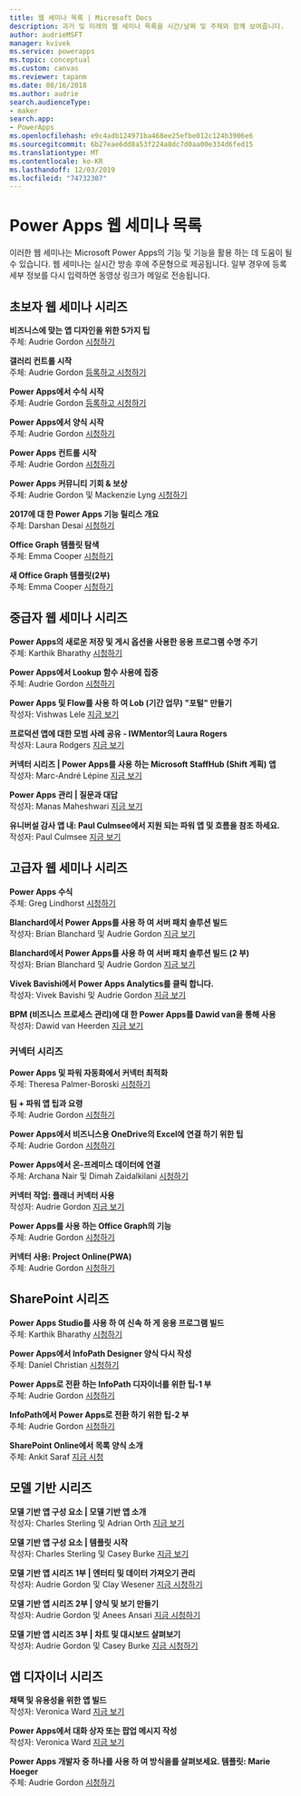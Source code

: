 ```yaml
---
title: 웹 세미나 목록 | Microsoft Docs
description: 과거 및 미래의 웹 세미나 목록을 시간/날짜 및 주제와 함께 보여줍니다.
author: audrieMSFT
manager: kvivek
ms.service: powerapps
ms.topic: conceptual
ms.custom: canvas
ms.reviewer: tapanm
ms.date: 08/16/2018
ms.author: audrie
search.audienceType:
- maker
search.app:
- PowerApps
ms.openlocfilehash: e9c4adb124971ba468ee25efbe012c124b3906e6
ms.sourcegitcommit: 6b27eae6dd8a53f224a8dc7d0aa00e334d6fed15
ms.translationtype: MT
ms.contentlocale: ko-KR
ms.lasthandoff: 12/03/2019
ms.locfileid: "74732307"
---
```

# <a name="power-apps-webinar-listing"></a>Power Apps 웹 세미나 목록 #
이러한 웹 세미나는 Microsoft Power Apps의 기능 및 기능을 활용 하는 데 도움이 될 수 있습니다. 웹 세미나는 실시간 방송 후에 주문형으로 제공됩니다. 일부 경우에 등록 세부 정보를 다시 입력하면 동영상 링크가 메일로 전송됩니다. 

## <a name="beginner-webinar-series"></a>초보자 웹 세미나 시리즈 ##
**비즈니스에 맞는 앱 디자인을 위한 5가지 팁**
<br>주체: Audrie Gordon [시청하기](https://powerusers.microsoft.com/t5/Live-Events-and-Webinars/Top-5-tips-for-designing-and-building-PowerApps-that-mean/m-p/116843)

**갤러리 컨트롤 시작**
<br>주체: Audrie Gordon [등록하고 시청하기](https://info.microsoft.com/US-EAD-WBNR-FY17-02Feb-28-GettingStartedwithPowerAppsGalleries300759_01Registration-ForminBody.html)

**Power Apps에서 수식 시작**
<br>주체: Audrie Gordon [등록하고 시청하기](https://info.microsoft.com/US-EAD-WBNR-FY17-03Mar-14-GettingStartedwithPowerAppsFormulas300770_01Registration-ForminBody.html)

**Power Apps에서 양식 시작**
<br>주체: Audrie Gordon [시청하기](https://powerusers.microsoft.com/t5/Live-Events-and-Webinars/Getting-Started-with-PowerApp-Forms/m-p/116842)

**Power Apps 컨트롤 시작**
<br>주체: Audrie Gordon [시청하기](https://powerusers.microsoft.com/t5/Live-Events-and-Webinars/Introduction-to-PowerApps-Controls/m-p/116844)

**Power Apps 커뮤니티 기회 & 보상**
<br> 주체: Audrie Gordon 및 Mackenzie Lyng [시청하기](https://powerusers.microsoft.com/t5/Live-Events-and-Webinars/PowerApps-Community-Opportunities-and-Rewards/m-p/116856)

**2017에 대 한 Power Apps 기능 릴리스 개요**
<br>주체: Darshan Desai [시청하기](https://powerusers.microsoft.com/t5/Live-Events-and-Webinars/Overview-of-PowerApps-Feature-Releases-for-2017/m-p/116858)

**Office Graph 템플릿 탐색**
<br>주체: Emma Cooper [시청하기](https://powerusers.microsoft.com/t5/Live-Events-and-Webinars/Getting-Started-New-Office-Graph-Templates-Part-1-by-Emma-Cooper/m-p/81860)

**새 Office Graph 템플릿(2부)**
<br>주체: Emma Cooper [시청하기](https://powerusers.microsoft.com/t5/Live-Events-and-Webinars/Getting-Started-New-Office-Graph-Templates-Part-2-by-Emma-Cooper/m-p/116840)

## <a name="intermediate-webinar-series"></a>중급자 웹 세미나 시리즈 ##
**Power Apps의 새로운 저장 및 게시 옵션을 사용한 응용 프로그램 수명 주기**
<br>주체: Karthik Bharathy [시청하기](https://powerusers.microsoft.com/t5/Live-Events-and-Webinars/Application-LIfecycle-with-the-new-Save-and-publish-options-in/m-p/116860)

**Power Apps에서 Lookup 함수 사용에 집중**
<br>주체: Audrie Gordon [시청하기](https://powerusers.microsoft.com/t5/Live-Events-and-Webinars/PowerApps-Focus-on-Using-the-Lookup-Function/m-p/116866)

**Power Apps 및 Flow를 사용 하 여 Lob (기간 업무) "포털" 만들기**
<br>작성자: Vishwas Lele [지금 보기](https://powerusers.microsoft.com/t5/Live-Events-and-Webinars/Using-PowerApps-and-Flow-to-create-Line-of-Business-portals-by/m-p/116869)

**프로덕션 앱에 대한 모범 사례 공유 - IWMentor의 Laura Rogers**
<br>작성자: Laura Rodgers [지금 보기](https://powerusers.microsoft.com/t5/Live-Events-and-Webinars/Laura-Rogers-from-IWMentor-Shares-Best-Practices-for-Production/m-p/116871)

**커넥터 시리즈 | Power Apps를 사용 하는 Microsoft StaffHub (Shift 계획) 앱**
<br>작성자: Marc-André Lépine [지금 보기](https://powerusers.microsoft.com/t5/Live-Events-and-Webinars/Connector-Series-Shift-Scheduling-Apps-with-PowerApps-StaffHub/m-p/122036)

**Power Apps 관리 | 질문과 대답**
<br>작성자: Manas Maheshwari [지금 보기](https://powerusers.microsoft.com/t5/Live-Events-and-Webinars/PowerApps-Administration-FAQ/m-p/127369#M44)

**유니버설 감사 앱 내: Paul Culmsee에서 지원 되는 파워 앱 및 흐름을 참조 하세요.**
<br>작성자: Paul Culmsee [지금 보기](https://powerusers.microsoft.com/t5/Live-Events-and-Webinars/Inside-the-Universal-Audit-App-See-what-PowerApps-and-Flow-are/m-p/127370#M45)

## <a name="advanced-webinar-series"></a>고급자 웹 세미나 시리즈 ##
**Power Apps 수식**
<br>주체: Greg Lindhorst [시청하기](https://powerusers.microsoft.com/t5/Live-Events-and-Webinars/Deep-dive-on-formulas-by-Greg-Lindhorst/m-p/116899)

**Blanchard에서 Power Apps를 사용 하 여 서버 패치 솔루션 빌드**
<br>작성자: Brian Blanchard 및 Audrie Gordon [지금 보기](https://powerusers.microsoft.com/t5/Live-Events-and-Webinars/Building-Server-Patching-Solutions-with-PowerApps-by-Brian/m-p/116901)

**Blanchard에서 Power Apps를 사용 하 여 서버 패치 솔루션 빌드 (2 부)**
<br>작성자: Brian Blanchard 및 Audrie Gordon [지금 보기](https://powerusers.microsoft.com/t5/Live-Events-and-Webinars/Building-Server-Patching-Solutions-with-PowerApps-by-Brian/m-p/116902)

**Vivek Bavishi에서 Power Apps Analytics를 클릭 합니다.**
<br>작성자: Vivek Bavishi 및 Audrie Gordon [지금 보기](https://powerusers.microsoft.com/t5/Live-Events-and-Webinars/Click-Through-PowerApps-Analytics-by-Vivek-Bavishi/m-p/116906)

 **BPM (비즈니스 프로세스 관리)에 대 한 Power Apps를 Dawid van을 통해 사용**
<br>작성자: Dawid van Heerden [지금 보기](https://powerusers.microsoft.com/t5/Live-Events-and-Webinars/Using-PowerApps-and-Flow-for-Business-Process-Management/m-p/116907)

### <a name="connector-series"></a>커넥터 시리즈 ###
**Power Apps 및 파워 자동화에서 커넥터 최적화**
<br>주체: Theresa Palmer-Boroski [시청하기](https://powerusers.microsoft.com/t5/Live-Events-and-Webinars/Optimizing-Connectors-in-PowerApps-and-Microsoft-Flow-by-Theresa/m-p/116874)

**팀 + 파워 앱 팁과 요령**
<br>주체: Audrie Gordon [시청하기](https://powerusers.microsoft.com/t5/Live-Events-and-Webinars/Teams-PowerApps-Tips-and-Tricks/m-p/116846)

**Power Apps에서 비즈니스용 OneDrive의 Excel에 연결 하기 위한 팁**
<br>주체: Audrie Gordon [시청하기](https://powerusers.microsoft.com/t5/Live-Events-and-Webinars/Pro-tips-for-connecting-to-Excel-from-PowerApps-by-Audrie-Gordon/m-p/116881)

**Power Apps에서 온-프레미스 데이터에 연결**
<br>주체: Archana Nair 및 Dimah Zaidalkilani [시청하기](https://powerusers.microsoft.com/t5/Live-Events-and-Webinars/Connecting-to-On-Premises-Data-from-PowerApps/m-p/116885)

**커넥터 작업: 플래너 커넥터 사용**
<br> 작성자: Audrie Gordon [지금 보기](https://powerusers.microsoft.com/t5/Live-Events-and-Webinars/Using-the-Planner-Connector/m-p/116886)

**Power Apps를 사용 하는 Office Graph의 기능**
<br>주체: Audrie Gordon [시청하기](https://powerusers.microsoft.com/t5/Live-Events-and-Webinars/The-Power-of-Office-Graph-with-PowerApps/m-p/116888)

**커넥터 사용: Project Online(PWA)**
<br>주체: Audrie Gordon [시청하기](https://powerusers.microsoft.com/t5/Live-Events-and-Webinars/Connecting-to-Project-Online-PWA/m-p/116889)

## <a name="sharepoint-series"></a>SharePoint 시리즈 ##
**Power Apps Studio를 사용 하 여 신속 하 게 응용 프로그램 빌드**
<br>주체: Karthik Bharathy [시청하기](https://powerusers.microsoft.com/t5/Live-Events-and-Webinars/Rapidly-build-applications-with-PowerApps-Studio/m-p/116849)

**Power Apps에서 InfoPath Designer 양식 다시 작성**
<br>주체: Daniel Christian [시청하기](https://powerusers.microsoft.com/t5/Live-Events-and-Webinars/Rebuilding-an-InfoPath-Designer-Form/m-p/116909)

**Power Apps로 전환 하는 InfoPath 디자이너를 위한 팁-1 부**
<br>주체: Audrie Gordon [시청하기](https://powerusers.microsoft.com/t5/Live-Events-and-Webinars/Tips-for-InfoPath-Designers-Transitioning-to-PowerApps-Part-1/m-p/116910)

**InfoPath에서 Power Apps로 전환 하기 위한 팁-2 부**
<br>주체: Audrie Gordon [시청하기](https://powerusers.microsoft.com/t5/Live-Events-and-Webinars/Tips-for-InfoPath-Designers-Transitioning-to-PowerApps-Part-2/m-p/116912)

**SharePoint Online에서 목록 양식 소개**
<br>주체: Ankit Saraf [지금 시청](https://powerusers.microsoft.com/t5/Live-Events-and-Webinars/Introducing-List-Forms-in-SharePoint-Online/m-p/116916)

## <a name="model-driven-series"></a>모델 기반 시리즈 ##
**모델 기반 앱 구성 요소 | 모델 기반 앱 소개**
<br>작성자: Charles Sterling 및 Adrian Orth [지금 보기](https://powerusers.microsoft.com/t5/Live-Events-and-Webinars/Model-Driven-App-Series-Introduction-to-Model-Driven-Apps/m-p/116820)

**모델 기반 앱 구성 요소 | 템플릿 시작**
<br>작성자: Charles Sterling 및 Casey Burke [지금 보기](https://powerusers.microsoft.com/t5/Live-Events-and-Webinars/Understanding-Model-Driven-App-Templates/m-p/116833)

**모델 기반 앱 시리즈 1부 | 엔터티 및 데이터 가져오기 관리**
<br>작성자: Audrie Gordon 및 Clay Wesener [지금 시청하기](https://powerusers.microsoft.com/t5/Live-Events-and-Webinars/Model-Driven-App-Components-Part-1-Managing-Entities-and-Data/m-p/116837)

**모델 기반 앱 시리즈 2부 | 양식 및 보기 만들기**
<br>작성자: Audrie Gordon 및 Anees Ansari [지금 시청하기](https://powerusers.microsoft.com/t5/Live-Events-and-Webinars/Model-Driven-App-Components-Part-2-Creating-Forms-and-Views-with/m-p/116838)

**모델 기반 앱 시리즈 3부 | 차트 및 대시보드 살펴보기**
<br>작성자: Audrie Gordon 및 Casey Burke [지금 시청하기](https://powerusers.microsoft.com/t5/Live-Events-and-Webinars/Model-Driven-App-Components-Part-3-Exploring-Charts-and/m-p/119732)

## <a name="app-designer-series"></a>앱 디자이너 시리즈 ##
**채택 및 유용성을 위한 앱 빌드**
<br>작성자: Veronica Ward [지금 보기](https://powerusers.microsoft.com/t5/Live-Events-and-Webinars/Building-Apps-for-Adoption-and-Usability-with-Veronica-Ward/m-p/117625#M38)

**Power Apps에서 대화 상자 또는 팝업 메시지 작성**
<br>작성자: Veronica Ward [지금 보기](https://powerusers.microsoft.com/t5/Live-Events-and-Webinars/Building-Dialogs-in-PowerApps-by-Veronica-Ward/m-p/117627#M39)

**Power Apps 개발자 중 하나를 사용 하 여 방식을를 살펴보세요. 템플릿: Marie Hoeger**
<br>주체: Audrie Gordon [시청하기](https://powerusers.microsoft.com/t5/Live-Events-and-Webinars/Developer-Intro-and-Discussing-Templates/m-p/116848)
